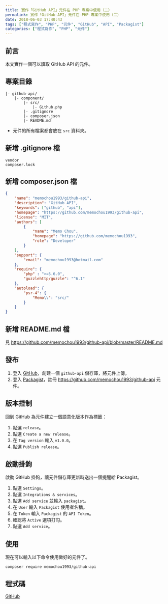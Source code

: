 ```yaml
---
title: 實作「GitHub API」元件在 PHP 專案中使用（二）
permalink: 實作「GitHub-API」元件在-PHP-專案中使用（二）
date: 2018-06-03 17:40:43
tags: ["程式寫作", "PHP", "元件", "GitHub", "API", "Packagist"]
categories: ["程式寫作", "PHP", "元件"]
---
```


## 前言

本文實作一個可以讀取 GitHub API 的元件。

## 專案目錄

```
|- github-api/
    |- component/
        |- src/
            |- Github.php
        |- .gitignore
        |- composer.json
        |- README.md

```

- 元件的所有檔案都會放在 `src` 資料夾。

## 新增 .gitignore 檔

```
vendor
composer.lock
```

## 新增 composer.json 檔

```JSON
{
    "name": "memochou1993/github-api",
    "description": "GitHub API",
    "keywords": ["github", "api"],
    "homepage": "https://github.com/memochou1993/github-api",
    "license": "MIT",
    "authors": [
        {
            "name": "Memo Chou",
            "homepage": "https://github.com/memochou1993",
            "role": "Developer"
        }
    ],
    "support": {
        "email": "memochou1993@hotmail.com"
    },
    "require": {
        "php" : ">=5.6.0",
        "guzzlehttp/guzzle": "^6.1"
    },
    "autoload": {
        "psr-4": {
            "Memo\\": "src/"
        }
    }
}
```

## 新增 README.md 檔

見 https://github.com/memochou1993/github-api/blob/master/README.md

## 發布

1. 登入 [GitHub](https://github.com/)，創建一個 `github-api` 儲存庫，將元件上傳。
2. 登入 [Packagist](https://packagist.org/)，註冊 https://github.com/memochou1993/github-api 元件。

## 版本控制

回到 GitHub 為元件建立一個語意化版本作為標籤：

1. 點選 `release`。
2. 點選 `Create a new release`。
3. 在 `Tag version` 輸入 `v1.0.0`。
4. 點選 `Publish release`。

## 啟動掛鉤

啟動 GitHub 掛鉤，讓元件儲存庫更新時送出一個提醒給 Packagist。

1. 點選 `Settings`。
2. 點選 `Integrations & services`。
3. 點選 `Add service` 並輸入 `packagist`。
4. 在 `User` 輸入 `Packagist` 使用者名稱。
5. 在 `Token` 輸入 `Packagist` 的 `API Token`。
6. 確認將 `Active` 選項打勾。
7. 點選 `Add service`。

## 使用

現在可以輸入以下命令使用做好的元件了。

```CMD
composer require memochou1993/github-api
```

## 程式碼

[GitHub](https://github.com/memochou1993/github-api)
